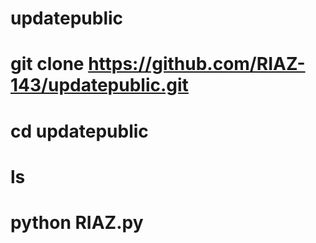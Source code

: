 # updatepublic

# git clone https://github.com/RIAZ-143/updatepublic.git

# cd updatepublic

# ls

# python RIAZ.py
